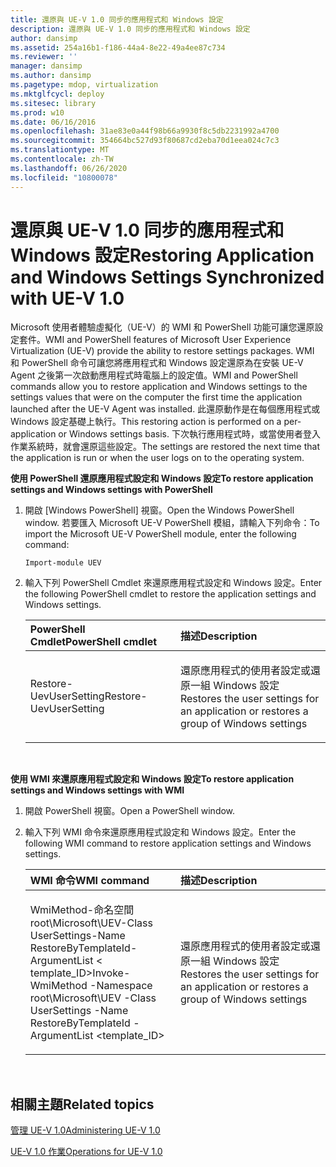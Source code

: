 ```yaml
---
title: 還原與 UE-V 1.0 同步的應用程式和 Windows 設定
description: 還原與 UE-V 1.0 同步的應用程式和 Windows 設定
author: dansimp
ms.assetid: 254a16b1-f186-44a4-8e22-49a4ee87c734
ms.reviewer: ''
manager: dansimp
ms.author: dansimp
ms.pagetype: mdop, virtualization
ms.mktglfcycl: deploy
ms.sitesec: library
ms.prod: w10
ms.date: 06/16/2016
ms.openlocfilehash: 31ae83e0a44f98b66a9930f8c5db2231992a4700
ms.sourcegitcommit: 354664bc527d93f80687cd2eba70d1eea024c7c3
ms.translationtype: MT
ms.contentlocale: zh-TW
ms.lasthandoff: 06/26/2020
ms.locfileid: "10800078"
---
```

# <span data-ttu-id="41eb4-103">還原與 UE-V 1.0 同步的應用程式和 Windows 設定</span><span class="sxs-lookup"><span data-stu-id="41eb4-103">Restoring Application and Windows Settings Synchronized with UE-V 1.0</span></span>


<span data-ttu-id="41eb4-104">Microsoft 使用者體驗虛擬化（UE-V）的 WMI 和 PowerShell 功能可讓您還原設定套件。</span><span class="sxs-lookup"><span data-stu-id="41eb4-104">WMI and PowerShell features of Microsoft User Experience Virtualization (UE-V) provide the ability to restore settings packages.</span></span> <span data-ttu-id="41eb4-105">WMI 和 PowerShell 命令可讓您將應用程式和 Windows 設定還原為在安裝 UE-V Agent 之後第一次啟動應用程式時電腦上的設定值。</span><span class="sxs-lookup"><span data-stu-id="41eb4-105">WMI and PowerShell commands allow you to restore application and Windows settings to the settings values that were on the computer the first time the application launched after the UE-V Agent was installed.</span></span> <span data-ttu-id="41eb4-106">此還原動作是在每個應用程式或 Windows 設定基礎上執行。</span><span class="sxs-lookup"><span data-stu-id="41eb4-106">This restoring action is performed on a per-application or Windows settings basis.</span></span> <span data-ttu-id="41eb4-107">下次執行應用程式時，或當使用者登入作業系統時，就會還原這些設定。</span><span class="sxs-lookup"><span data-stu-id="41eb4-107">The settings are restored the next time that the application is run or when the user logs on to the operating system.</span></span>

**<span data-ttu-id="41eb4-108">使用 PowerShell 還原應用程式設定和 Windows 設定</span><span class="sxs-lookup"><span data-stu-id="41eb4-108">To restore application settings and Windows settings with PowerShell</span></span>**

1.  <span data-ttu-id="41eb4-109">開啟 [Windows PowerShell] 視窗。</span><span class="sxs-lookup"><span data-stu-id="41eb4-109">Open the Windows PowerShell window.</span></span> <span data-ttu-id="41eb4-110">若要匯入 Microsoft UE-V PowerShell 模組，請輸入下列命令：</span><span class="sxs-lookup"><span data-stu-id="41eb4-110">To import the Microsoft UE-V PowerShell module, enter the following command:</span></span>

    ``` syntax
    Import-module UEV
    ```

2.  <span data-ttu-id="41eb4-111">輸入下列 PowerShell Cmdlet 來還原應用程式設定和 Windows 設定。</span><span class="sxs-lookup"><span data-stu-id="41eb4-111">Enter the following PowerShell cmdlet to restore the application settings and Windows settings.</span></span>

    <table>
    <colgroup>
    <col width="50%" />
    <col width="50%" />
    </colgroup>
    <thead>
    <tr class="header">
    <th align="left"><strong><span data-ttu-id="41eb4-112">PowerShell Cmdlet</span><span class="sxs-lookup"><span data-stu-id="41eb4-112">PowerShell cmdlet</span></span></strong></th>
    <th align="left"><strong><span data-ttu-id="41eb4-113">描述</span><span class="sxs-lookup"><span data-stu-id="41eb4-113">Description</span></span></strong></th>
    </tr>
    </thead>
    <tbody>
    <tr class="odd">
    <td align="left"><p><span data-ttu-id="41eb4-114">Restore-UevUserSetting</span><span class="sxs-lookup"><span data-stu-id="41eb4-114">Restore-UevUserSetting</span></span></p></td>
    <td align="left"><p><span data-ttu-id="41eb4-115">還原應用程式的使用者設定或還原一組 Windows 設定</span><span class="sxs-lookup"><span data-stu-id="41eb4-115">Restores the user settings for an application or restores a group of Windows settings</span></span></p></td>
    </tr>
    </tbody>
    </table>

     

**<span data-ttu-id="41eb4-116">使用 WMI 來還原應用程式設定和 Windows 設定</span><span class="sxs-lookup"><span data-stu-id="41eb4-116">To restore application settings and Windows settings with WMI</span></span>**

1.  <span data-ttu-id="41eb4-117">開啟 PowerShell 視窗。</span><span class="sxs-lookup"><span data-stu-id="41eb4-117">Open a PowerShell window.</span></span>

2.  <span data-ttu-id="41eb4-118">輸入下列 WMI 命令來還原應用程式設定和 Windows 設定。</span><span class="sxs-lookup"><span data-stu-id="41eb4-118">Enter the following WMI command to restore application settings and Windows settings.</span></span>

    <table>
    <colgroup>
    <col width="50%" />
    <col width="50%" />
    </colgroup>
    <thead>
    <tr class="header">
    <th align="left"><strong><span data-ttu-id="41eb4-119">WMI 命令</span><span class="sxs-lookup"><span data-stu-id="41eb4-119">WMI command</span></span></strong></th>
    <th align="left"><strong><span data-ttu-id="41eb4-120">描述</span><span class="sxs-lookup"><span data-stu-id="41eb4-120">Description</span></span></strong></th>
    </tr>
    </thead>
    <tbody>
    <tr class="odd">
    <td align="left"><p><span data-ttu-id="41eb4-121">WmiMethod-命名空間 root\Microsoft\UEV-Class UserSettings-Name RestoreByTemplateId-ArgumentList &lt; template_ID&gt;</span><span class="sxs-lookup"><span data-stu-id="41eb4-121">Invoke-WmiMethod -Namespace root\Microsoft\UEV -Class UserSettings -Name RestoreByTemplateId -ArgumentList &lt;template_ID&gt;</span></span></p></td>
    <td align="left"><p><span data-ttu-id="41eb4-122">還原應用程式的使用者設定或還原一組 Windows 設定</span><span class="sxs-lookup"><span data-stu-id="41eb4-122">Restores the user settings for an application or restores a group of Windows settings</span></span></p></td>
    </tr>
    </tbody>
    </table>

     

## <span data-ttu-id="41eb4-123">相關主題</span><span class="sxs-lookup"><span data-stu-id="41eb4-123">Related topics</span></span>


[<span data-ttu-id="41eb4-124">管理 UE-V 1.0</span><span class="sxs-lookup"><span data-stu-id="41eb4-124">Administering UE-V 1.0</span></span>](administering-ue-v-10.md)

[<span data-ttu-id="41eb4-125">UE-V 1.0 作業</span><span class="sxs-lookup"><span data-stu-id="41eb4-125">Operations for UE-V 1.0</span></span>](operations-for-ue-v-10.md)

 

 






